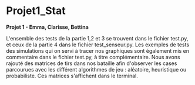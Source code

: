# Projet1_Stat

**Projet 1 - Emma, Clarisse, Bettina**

L'ensemble des tests de la partie 1,2 et 3 se trouvent dans le fichier test.py, et ceux de la partie 4 dans le fichier test_senseur.py.
Les exemples de tests des simulations qui on servi à tracer nos graphiques sont également mis en commentaire dans le fichier test.py, à titre complémentaire.
Nous avons rajouté des matrices de tirs dans nos bataille afin d'observer les cases parcourues avec les différent algorithmes de jeu : aléatoire, heuristique ou probabiliste.
Ces matrices s'affichent dans le terminal.





